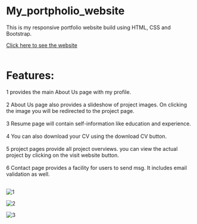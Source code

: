 # My_portpholio_website
This is my responsive portfolio website build using HTML, CSS and Bootstrap.

<a href="https://manishgihub.github.io/My_portpholio_website/">Click here to see the website</a><br><br>

# Features:

1 provides the main About Us page with my profile.<br><br>
2 About Us page also provides a slideshow of project images. On clicking the image you will be redirected to the project page.<br><br>
3 Resume page will contain self-information like education and experience.<br><br>
4 You can also download your CV using the download CV button.<br><br>
5 project pages provide all project overviews. you can view the actual project by clicking on the visit website button.<br><br>
6 Contact page provides a facility for users to send msg. It includes email validation as well.<br><br>

![1](https://github.com/ManishGihub/My_portpholio_website/assets/102681545/ca350442-3c34-4048-bd45-2429a51f311c)

![2](https://github.com/ManishGihub/My_portpholio_website/assets/102681545/d25f80a1-628c-4343-9839-47021dced8f7)

![3](https://github.com/ManishGihub/My_portpholio_website/assets/102681545/45825d44-fcbe-4ca3-b373-9be2ffb25291)
